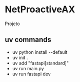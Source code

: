 # NetProactiveAX
Projeto

## uv commands
- uv python install --default 
- uv init .
- uv add "fastapi[standard]"
- uv run main.py
- uv run fastapi dev